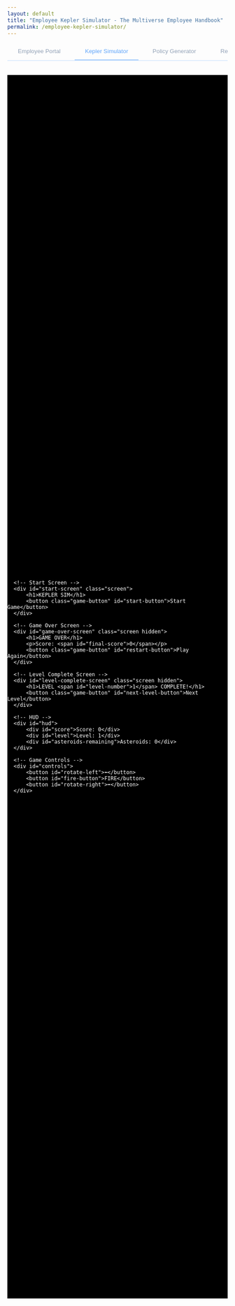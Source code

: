 ```yaml
---
layout: default
title: "Employee Kepler Simulator - The Multiverse Employee Handbook"
permalink: /employee-kepler-simulator/
---
```


<style>
.portal-header {
  text-align: center;
  padding: 4rem 0 2rem;
}

.portal-intro {
  max-width: 800px;
  margin: 1.5rem auto;
  color: #94a3b8;
  font-size: 1.5rem;
  line-height: 1.8;
}

.tab-container {
  max-width: 1000px;
  margin: 2rem auto;
}

.tab-list {
  display: flex;
  gap: 0.5rem;
  border-bottom: 2px solid rgba(96, 165, 250, 0.2);
  padding-bottom: 1px;
  margin-bottom: 2rem;
  overflow-x: auto;
}

.tab-button {
  padding: 0.75rem 1.5rem;
  background: transparent;
  border: none;
  color: #94a3b8;
  cursor: pointer;
  border-bottom: 2px solid transparent;
  margin-bottom: -2px;
  white-space: nowrap;
  transition: all 0.3s ease;
}

.tab-button:hover {
  color: #60a5fa;
}

.tab-button.active {
  color: #60a5fa;
  border-bottom-color: #60a5fa;
}

.portal-card {
  background: rgba(30, 41, 59, 0.5);
  padding: 2rem;
  border-radius: 0.5rem;
  backdrop-filter: blur(10px);
  margin-bottom: 2rem;
}

.login-form {
  max-width: 400px;
  margin: 2rem auto;
}

.form-group {
  margin-bottom: 1.5rem;
}

.form-group label {
  display: block;
  margin-bottom: 0.5rem;
  color: #94a3b8;
}

.form-input {
  width: 100%;
  padding: 0.75rem;
  background: rgba(15, 23, 42, 0.5);
  border: 1px solid rgba(96, 165, 250, 0.2);
  border-radius: 0.25rem;
  color: white;
  transition: all 0.3s ease;
}

.form-input:focus {
  outline: none;
  border-color: #60a5fa;
  box-shadow: 0 0 0 2px rgba(96, 165, 250, 0.2);
}

.login-button {
  width: 100%;
  padding: 0.75rem;
  background: #2563eb;
  color: white;
  border: none;
  border-radius: 0.25rem;
  cursor: pointer;
  transition: all 0.3s ease;
}

.login-button:hover {
  background: #1d4ed8;
}

.quantum-status {
  text-align: center;
  padding: 1rem;
  margin-top: 1rem;
  border-radius: 0.25rem;
  background: rgba(96, 165, 250, 0.1);
  display: none;
}

.portal-features {
  display: grid;
  grid-template-columns: repeat(auto-fit, minmax(250px, 1fr));
  gap: 2rem;
  margin: 2rem 0;
}

.feature-card {
  background: rgba(30, 41, 59, 0.3);
  padding: 1.5rem;
  border-radius: 0.5rem;
  border: 1px solid rgba(96, 165, 250, 0.2);
  transition: all 0.3s ease;
}

.feature-card:hover {
  transform: translateY(-5px);
  border-color: #60a5fa;
}

@media (max-width: 768px) {
  .tab-list {
    flex-wrap: wrap;
  }

  .tab-button {
    flex: 1 1 auto;
    text-align: center;
  }
}
/* ============================= */
/* game styles */
/* ============================= */

.game-window {
    height: 70vh;
    background: #000;
    color: #fff;
    font-family: 'Arial', sans-serif;
    overflow: hidden;
    touch-action: none;
}

#game-container {
    position: relative;
    width: 100%; /* Full width of the parent */
    height: 100%; /* Full height of the parent */
    display: flex; /* Use flexbox for centering */
    justify-content: center; /* Horizontally center content */
    align-items: center; /* Vertically center content */
}

#gameCanvas {
    position: absolute;
    top: 0;
    left: 0;
    width: 100%;
    height: 100%;
    touch-action: none;
}

/* Screen Styles */
.screen {
    position: absolute;
    top: 0;
    left: 0;
    width: 100%;
    height: 100%;
    display: flex;
    flex-direction: column;
    justify-content: center;
    align-items: center;
    background: rgba(0, 0, 0, 0.8);
    z-index: 2;
}

.hidden {
    display: none;
}

/* Text Styles */
h1 {
    font-size: 48px;
    margin-bottom: 20px;
    text-align: center;
}

/* Button Styles */
.game-button {
    padding: 15px 30px;
    font-size: 20px;
    border: none;
    border-radius: 25px;
    background: #4CAF50;
    color: white;
    cursor: pointer;
    transition: background 0.3s ease;
}

.game-button:hover {
    background: #45a049;
}

/* Controls */
#controls {
    position: absolute;
    bottom: 20px;
    left: 0;
    right: 0;
    display: flex;
    justify-content: center;
    gap: 20px;
    z-index: 1;
}

#fire-button {
    width: 80px;
    height: 80px;
    border-radius: 50%;
    background: #ff4444;
    padding: 0;
}

#fire-button:active {
    background: #cc0000;
}

#rotate-left, #rotate-right {
    width: 60px;
    height: 60px;
    border-radius: 50%;
    background: #4444ff;
    padding: 0;
    font-size: 24px;
}

#rotate-left:active, #rotate-right:active {
    background: #0000cc;
}

/* HUD */
#hud {
    position: absolute;
    top: 20px;
    left: 20px;
    font-size: 24px;
    z-index: 1;
    display: flex;
    flex-direction: column;
    gap: 10px;
}

/* Media Queries */
@media (max-width: 768px) {
    h1 {
        font-size: 36px;
    }

    .game-button {
        padding: 12px 24px;
        font-size: 18px;
    }
}

@media (max-width: 480px) {
    h1 {
        font-size: 28px;
    }

    #fire-button {
        width: 60px;
        height: 60px;
    }
}


</style>

<div class="background-container">
    <div class="background-overlay"></div>
</div>

<div class="tab-list">
    <button class="tab-button" onclick="window.location.href='/employee-portal'">Employee Portal</button>
    <button class="tab-button active" onclick="window.location.href='/employee-kepler-simulator'">Kepler Simulator</button>
    <button class="tab-button" onclick="window.location.href='/employee-corporate-policy-generator'">Policy Generator</button>
    <button class="tab-button" onclick="window.location.href='/employee-reality-status'">Reality Check Status</button>
    <button class="tab-button" onclick="window.location.href='/employee-jobs'">Interdimensional Job Board</button>
</div>

<div class="game-window">

  <div id="game-container">
      <canvas id="gameCanvas"></canvas>

      <!-- Start Screen -->
      <div id="start-screen" class="screen">
          <h1>KEPLER SIM</h1>
          <button class="game-button" id="start-button">Start Game</button>
      </div>

      <!-- Game Over Screen -->
      <div id="game-over-screen" class="screen hidden">
          <h1>GAME OVER</h1>
          <p>Score: <span id="final-score">0</span></p>
          <button class="game-button" id="restart-button">Play Again</button>
      </div>

      <!-- Level Complete Screen -->
      <div id="level-complete-screen" class="screen hidden">
          <h1>LEVEL <span id="level-number">1</span> COMPLETE!</h1>
          <button class="game-button" id="next-level-button">Next Level</button>
      </div>

      <!-- HUD -->
      <div id="hud">
          <div id="score">Score: 0</div>
          <div id="level">Level: 1</div>
          <div id="asteroids-remaining">Asteroids: 0</div>
      </div>

      <!-- Game Controls -->
      <div id="controls">
          <button id="rotate-left">⬅</button>
          <button id="fire-button">FIRE</button>
          <button id="rotate-right">➡</button>
      </div>
  </div>

</div>

<div id="quantum-field" class="quantum-field"></div>

<script src="{{ site.js_path }}/asteroids.js?v=1.0.2"></script>
